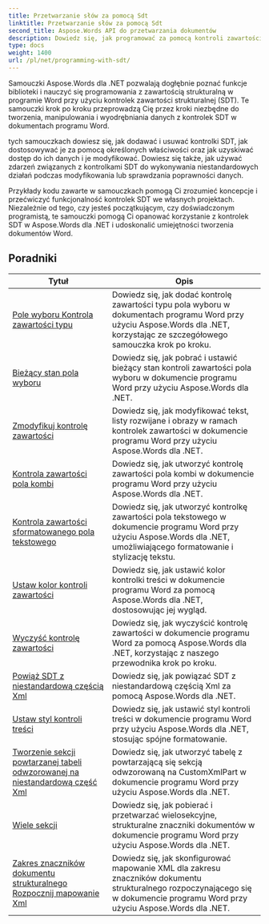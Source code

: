 ```yaml
---
title: Przetwarzanie słów za pomocą Sdt
linktitle: Przetwarzanie słów za pomocą Sdt
second_title: Aspose.Words API do przetwarzania dokumentów
description: Dowiedz się, jak programować za pomocą kontroli zawartości strukturalnej (SDT) w Aspose.Words dla .NET. Skorzystaj z samouczków krok po kroku i przykładowego kodu w języku C#, aby manipulować i dostosowywać kontrolki zawartości strukturalnej w dokumentach programu Word.
type: docs
weight: 1400
url: /pl/net/programming-with-sdt/
---
```

Samouczki Aspose.Words dla .NET pozwalają dogłębnie poznać funkcje biblioteki i nauczyć się programowania z zawartością strukturalną w programie Word przy użyciu kontrolek zawartości strukturalnej (SDT). Te samouczki krok po kroku przeprowadzą Cię przez kroki niezbędne do tworzenia, manipulowania i wyodrębniania danych z kontrolek SDT w dokumentach programu Word.

tych samouczkach dowiesz się, jak dodawać i usuwać kontrolki SDT, jak dostosowywać je za pomocą określonych właściwości oraz jak uzyskiwać dostęp do ich danych i je modyfikować. Dowiesz się także, jak używać zdarzeń związanych z kontrolkami SDT do wykonywania niestandardowych działań podczas modyfikowania lub sprawdzania poprawności danych.

Przykłady kodu zawarte w samouczkach pomogą Ci zrozumieć koncepcje i przećwiczyć funkcjonalność kontrolek SDT we własnych projektach. Niezależnie od tego, czy jesteś początkującym, czy doświadczonym programistą, te samouczki pomogą Ci opanować korzystanie z kontrolek SDT w Aspose.Words dla .NET i udoskonalić umiejętności tworzenia dokumentów Word.

 ## Poradniki
| Tytuł | Opis |
| --- | --- |
| [Pole wyboru Kontrola zawartości typu](./check-box-type-content-control/) | Dowiedz się, jak dodać kontrolę zawartości typu pola wyboru w dokumentach programu Word przy użyciu Aspose.Words dla .NET, korzystając ze szczegółowego samouczka krok po kroku. |
| [Bieżący stan pola wyboru](./current-state-of-check-box/) | Dowiedz się, jak pobrać i ustawić bieżący stan kontroli zawartości pola wyboru w dokumencie programu Word przy użyciu Aspose.Words dla .NET. |
| [Zmodyfikuj kontrolę zawartości](./modify-content-controls/) | Dowiedz się, jak modyfikować tekst, listy rozwijane i obrazy w ramach kontrolek zawartości w dokumencie programu Word przy użyciu Aspose.Words dla .NET. |
| [Kontrola zawartości pola kombi](./combo-box-content-control/) | Dowiedz się, jak utworzyć kontrolę zawartości pola kombi w dokumencie programu Word przy użyciu Aspose.Words dla .NET. |
| [Kontrola zawartości sformatowanego pola tekstowego](./rich-text-box-content-control/) | Dowiedz się, jak utworzyć kontrolkę zawartości pola tekstowego w dokumencie programu Word przy użyciu Aspose.Words dla .NET, umożliwiającego formatowanie i stylizację tekstu. |
| [Ustaw kolor kontroli zawartości](./set-content-control-color/) | Dowiedz się, jak ustawić kolor kontrolki treści w dokumencie programu Word za pomocą Aspose.Words dla .NET, dostosowując jej wygląd. |
| [Wyczyść kontrolę zawartości](./clear-contents-control/) | Dowiedz się, jak wyczyścić kontrolę zawartości w dokumencie programu Word za pomocą Aspose.Words dla .NET, korzystając z naszego przewodnika krok po kroku. |
| [Powiąż SDT z niestandardową częścią Xml](./bind-sdt-to-custom-xml-part/) | Dowiedz się, jak powiązać SDT z niestandardową częścią Xml za pomocą Aspose.Words dla .NET. |
| [Ustaw styl kontroli treści](./set-content-control-style/) | Dowiedz się, jak ustawić styl kontroli treści w dokumencie programu Word przy użyciu Aspose.Words dla .NET, stosując spójne formatowanie. |
| [Tworzenie sekcji powtarzanej tabeli odwzorowanej na niestandardową część Xml](./creating-table-repeating-section-mapped-to-custom-xml-part/) | Dowiedz się, jak utworzyć tabelę z powtarzającą się sekcją odwzorowaną na CustomXmlPart w dokumencie programu Word przy użyciu Aspose.Words dla .NET. |
| [Wiele sekcji](./multi-section/) | Dowiedz się, jak pobierać i przetwarzać wielosekcyjne, strukturalne znaczniki dokumentów w dokumencie programu Word przy użyciu Aspose.Words dla .NET. |
| [Zakres znaczników dokumentu strukturalnego Rozpocznij mapowanie Xml](./structured-document-tag-range-start-xml-mapping/) | Dowiedz się, jak skonfigurować mapowanie XML dla zakresu znaczników dokumentu strukturalnego rozpoczynającego się w dokumencie programu Word przy użyciu Aspose.Words dla .NET. |